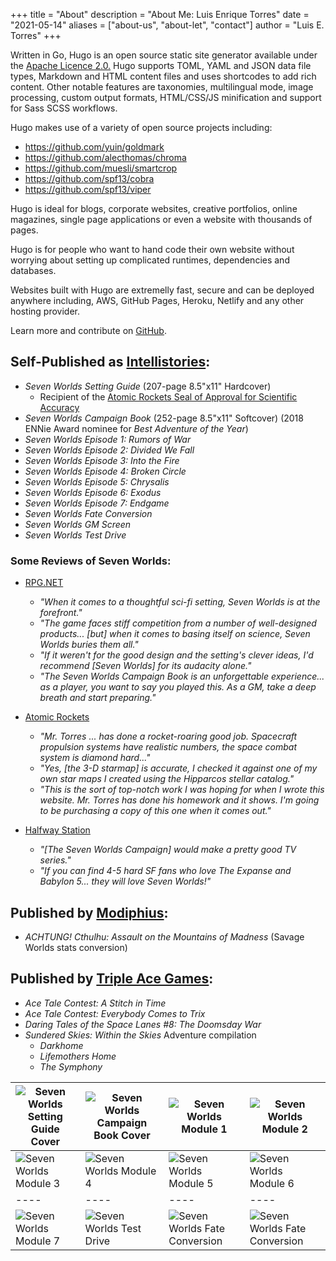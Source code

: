 +++
title = "About"
description = "About Me: Luis Enrique Torres"
date = "2021-05-14"
aliases = ["about-us", "about-let", "contact"]
author = "Luis E. Torres"
+++



Written in Go, Hugo is an open source static site generator available under the [Apache Licence 2.0.](https://github.com/gohugoio/hugo/blob/master/LICENSE) Hugo supports TOML, YAML and JSON data file types, Markdown and HTML content files and uses shortcodes to add rich content. Other notable features are taxonomies, multilingual mode, image processing, custom output formats, HTML/CSS/JS minification and support for Sass SCSS workflows.

Hugo makes use of a variety of open source projects including:

* https://github.com/yuin/goldmark
* https://github.com/alecthomas/chroma
* https://github.com/muesli/smartcrop
* https://github.com/spf13/cobra
* https://github.com/spf13/viper

Hugo is ideal for blogs, corporate websites, creative portfolios, online magazines, single page applications or even a website with thousands of pages.

Hugo is for people who want to hand code their own website without worrying about setting up complicated runtimes, dependencies and databases.

Websites built with Hugo are extremelly fast, secure and can be deployed anywhere including, AWS, GitHub Pages, Heroku, Netlify and any other hosting provider.

Learn more and contribute on [GitHub](https://github.com/gohugoio).


## Self-Published as [Intellistories](http://www.sevenworldsrpg.com):
* _Seven Worlds Setting Guide_ (207-page 8.5"x11" Hardcover)
    * Recipient of the [Atomic Rockets Seal of Approval for Scientific Accuracy](http://www.projectrho.com/public_html/rocket/sealofapproval.php#sevenworlds)
* _Seven Worlds Campaign Book_ (252-page 8.5"x11" Softcover) (2018 ENNie Award nominee for _Best Adventure of the Year_)
* _Seven Worlds Episode 1: Rumors of War_
* _Seven Worlds Episode 2: Divided We Fall_
* _Seven Worlds Episode 3: Into the Fire_
* _Seven Worlds Episode 4: Broken Circle_
* _Seven Worlds Episode 5: Chrysalis_
* _Seven Worlds Episode 6: Exodus_
* _Seven Worlds Episode 7: Endgame_
* _Seven Worlds Fate Conversion_
* _Seven Worlds GM Screen_
* _Seven Worlds Test Drive_

### Some Reviews of Seven Worlds:

* [RPG.NET](https://www.rpg.net/reviews/archive/17/17549.phtml)
    * _"When it comes to a thoughtful sci-fi setting, Seven Worlds is at the forefront."_ 
    * _"The game faces stiff competition from a number of well-designed products... [but] when it comes to basing itself on science, Seven Worlds buries them all."_
    * _"If it weren't for the good design and the setting's clever ideas, I'd recommend [Seven Worlds] for its audacity alone."_ 
    * _"The Seven Worlds Campaign Book is an unforgettable experience... as a player, you want to say you played this. As a GM, take a deep breath and start preparing."_

* [Atomic Rockets](http://www.projectrho.com/public_html/rocket/sealofapproval.php#sevenworlds)
    * _"Mr. Torres ... has done a rocket-roaring good job. Spacecraft propulsion systems have realistic numbers, the space combat system is diamond hard..."_
    * _"Yes, [the 3-D starmap] is accurate, I checked it against one of my own star maps I created using the Hipparcos stellar catalog."_
    * _"This is the sort of top-notch work I was hoping for when I wrote this website. Mr. Torres has done his homework and it shows. I'm going to be purchasing a copy of this one when it comes out."_

* [Halfway Station](https://andyslack.wordpress.com/2017/08/05/review-seven-worlds-campaign/)
    * _"[The Seven Worlds Campaign] would make a pretty good TV series."_
    * _"If you can find 4-5 hard SF fans who love The Expanse and Babylon 5... they will love Seven Worlds!"_


## Published by [Modiphius](https://www.modiphius.com):
* _ACHTUNG! Cthulhu: Assault on the Mountains of Madness_ (Savage Worlds stats conversion)

## Published by [Triple Ace Games](http://www.tripleacegames.com/ace-tales/):
* _Ace Tale Contest: A Stitch in Time_
* _Ace Tale Contest: Everybody Comes to Trix_
* _Daring Tales of the Space Lanes #8: The Doomsday War_
* _Sundered Skies: Within the Skies_ Adventure compilation
    * _Darkhome_
    * _Lifemothers Home_
    * _The Symphony_


![Seven Worlds Setting Guide Cover](/images/7WSettingGuide.jpg) | ![Seven Worlds Campaign Book Cover](/images/7WCampaignBook.jpg) | ![Seven Worlds Module 1](/images/7WModule1.jpg) | ![Seven Worlds Module 2](/images/7WModule2.jpg)
---- | ---- | ---- | ----
![Seven Worlds Module 3](/images/7WModule3.jpg) | ![Seven Worlds Module 4](/images/7WModule4.jpg) | ![Seven Worlds Module 5](/images/7WModule5.jpg) | ![Seven Worlds Module 6](/images/7WModule6.jpg)
---- | ---- | ---- | ----
![Seven Worlds Module 7](/images/7WModule7.jpg) | ![Seven Worlds Test Drive](/images/7WTestDrive.jpg) | ![Seven Worlds Fate Conversion](/images/7WFateConversion.jpg) | ![Seven Worlds Fate Conversion](/images/7WFateConversion.jpg)



